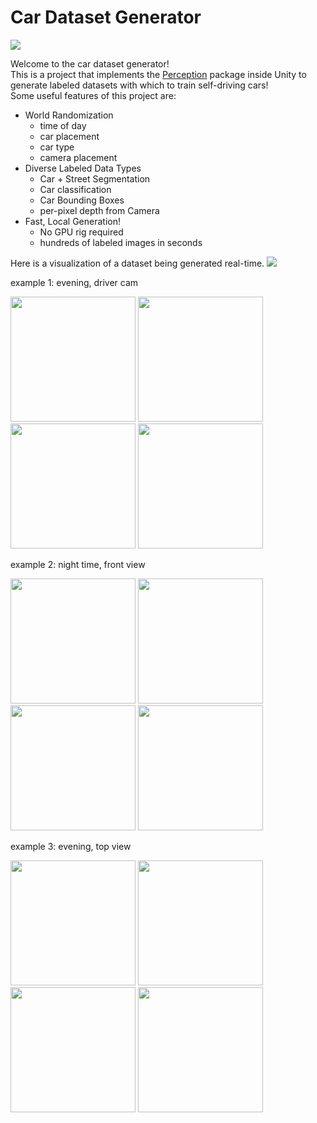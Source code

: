 # Car Dataset Generator
![](https://media.licdn.com/dms/image/D5622AQFf3N3VC0z3PA/feedshare-shrink_2048_1536/0/1706565996052?e=1712188800&v=beta&t=LrJ9n6ekVjT00VU4HbP08xshddz9wppS-GkApn3Rt9k)

Welcome to the car dataset generator!\
This is a project that implements the [Perception](https://docs.unity3d.com/Packages/com.unity.perception@1.0/manual/index.html) package inside Unity to generate labeled datasets with which to train self-driving cars! \
Some useful features of this project are:
- World Randomization
  - time of day
  - car placement
  - car type
  - camera placement
- Diverse Labeled Data Types
  - Car + Street Segmentation
  - Car classification
  - Car Bounding Boxes
  - per-pixel depth from Camera
- Fast, Local Generation!
  - No GPU rig required
  - hundreds of labeled images in seconds

Here is a visualization of a dataset being generated real-time.
![](https://media.licdn.com/dms/image/D5622AQEqdAcRO7utxQ/feedshare-shrink_2048_1536/0/1706565992114?e=1712188800&v=beta&t=i81vQs1oNeulxl-vvxsI-XWoroTSc94MFwvFIrouM4k)




example 1: evening, driver cam
<p float="left">
  <img src="https://media.licdn.com/dms/image/D5622AQGHcXTl-vvkLw/feedshare-shrink_800/0/1706565991045?e=1712188800&v=beta&t=4jKNAMS7flJgeUxZDY0Vpt4wXOcgaWtXEMKf_4VXOq4" width="200" />
  <img src="https://media.licdn.com/dms/image/D5622AQG_rl9mmmezXA/feedshare-shrink_800/0/1706565990920?e=1712188800&v=beta&t=i1muHlIdbBoxuX5lb-HywpUi1gkEb6W4-c9lf2PGK1o" width="200" />
  <img src="https://media.licdn.com/dms/image/D5622AQHWtXlk4KhhjQ/feedshare-shrink_800/0/1706565990832?e=1712188800&v=beta&t=Y5RlIHmcpQ1mraKR4_cmjPBm-ck1BbunslIw20IlCkQ" width="200" />
  <img src="https://media.licdn.com/dms/image/D5622AQFd8hQoP6vzFA/feedshare-shrink_800/0/1706565990787?e=1712188800&v=beta&t=mChhV_XQJyxe0QcZGfEr33MVpTsptJxugSdjLA-ELGI" width="200" />
</p>
example 2: night time, front view
<p float="left">
  <img src="https://media.licdn.com/dms/image/D5622AQFKAui3RykVfw/feedshare-shrink_800/0/1706565990802?e=1712188800&v=beta&t=qVqQiGcpcRHC6FiUJuLtVtIfV7XbASJIR8ZSeeAYPtg" width="200" />
  <img src="https://media.licdn.com/dms/image/D5622AQFreNO_8GhRug/feedshare-shrink_800/0/1706565990792?e=1712188800&v=beta&t=vt7wb2lRZzvY8cl0xo1o3-Qtem5jtwpe5wCTijb3Dmk" width="200" />
  <img src="https://media.licdn.com/dms/image/D5622AQHPJACQbz5mZQ/feedshare-shrink_800/0/1706565990863?e=1712188800&v=beta&t=ljGwI7T0foVOKUbHrTDeVdItlNTwSV1Gq5UipAiIUsU" width="200" />
  <img src="https://media.licdn.com/dms/image/D5622AQFlmTMANHDvFw/feedshare-shrink_800/0/1706565990786?e=1712188800&v=beta&t=EJ2rVznNlFrrK2dIQ3HpzO3oXImPZ2KSRQtI0IuAhts" width="200" />
</p>

example 3: evening, top view
<p float="left">
  <img src="https://media.licdn.com/dms/image/D5622AQHcsGhutYheeQ/feedshare-shrink_800/0/1706565991101?e=1712188800&v=beta&t=8FgcT8qCJGffb_uRw331k9VF-nPDhF2anxotvcEs1pc" width="200" />
  <img src="https://media.licdn.com/dms/image/D5622AQF7nL2iPFPk5w/feedshare-shrink_800/0/1706565991009?e=1712188800&v=beta&t=h5xSpKOxUoQliGUhqjg98_Sa28pJ7aruQksmfDnjGVg" width="200" />
  <img src="https://media.licdn.com/dms/image/D5622AQGeorOL4OwFLw/feedshare-shrink_800/0/1706565990830?e=1712188800&v=beta&t=eCnrMBgcLbmeEYbW1gHo9TodBmbK6ojfR_vIIwV1Jo8" width="200" />
  <img src="https://media.licdn.com/dms/image/D5622AQFM_TBXNIpmjQ/feedshare-shrink_800/0/1706565990821?e=1712188800&v=beta&t=uNVvnh8npFXA_UzPWQWUc1sOyTgX3xBEJH9XnIk4I2E" width="200" />

</p>
